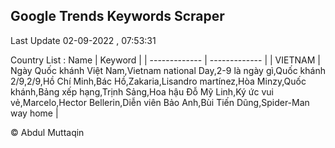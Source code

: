 

## Google Trends Keywords Scraper 
 
Last Update 02-09-2022 , 07:53:31

Country List :
 Name  | Keyword |
| ------------- | ------------- |
| VIETNAM | Ngày Quốc khánh Việt Nam,Vietnam national Day,2-9 là ngày gì,Quốc khánh 2/9,2/9,Hồ Chí Minh,Bác Hồ,Zakaria,Lisandro martínez,Hòa Minzy,Quốc khánh,Bảng xếp hạng,Trịnh Sảng,Hoa hậu Đỗ Mỹ Linh,Ký ức vui vẻ,Marcelo,Hector Bellerin,Diễn viên Bảo Anh,Bùi Tiến Dũng,Spider-Man way home |



© Abdul Muttaqin 
